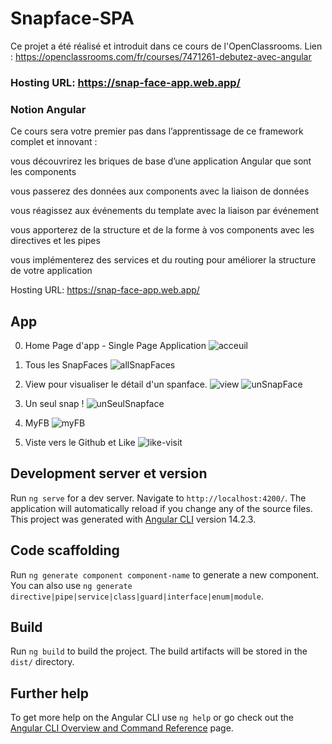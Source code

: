# Snapface-SPA 
Ce projet a été réalisé et introduit dans ce cours de l'OpenClassrooms. Lien : https://openclassrooms.com/fr/courses/7471261-debutez-avec-angular
### Hosting URL: https://snap-face-app.web.app/
### Notion Angular
Ce cours sera votre premier pas dans l’apprentissage de ce framework complet et innovant :

vous découvrirez les briques de base d’une application Angular que sont les components

vous passerez des données aux components avec la liaison de données

vous réagissez aux événements du template avec la liaison par événement

vous apporterez de la structure et de la forme à vos components avec les directives et les pipes

vous implémenterez des services et du routing pour améliorer la structure de votre application

Hosting URL: https://snap-face-app.web.app/

## App
0. Home Page d'app - Single Page Application
![acceuil](https://user-images.githubusercontent.com/90509456/194700553-14e3022c-f818-4379-957b-d21fe6ac089a.jpg)

1. Tous les SnapFaces 
![allSnapFaces](https://user-images.githubusercontent.com/90509456/194700417-df3864dd-5537-4720-805e-d98bc4725cd8.jpg)
2. View pour visualiser le détail d'un spanface.
![view](https://user-images.githubusercontent.com/90509456/194700458-f105b4cd-5a17-4250-87c6-774db559c5c9.jpg)
![unSnapFace](https://user-images.githubusercontent.com/90509456/194700470-597538e3-6b10-485b-a153-a63c712346aa.jpg)
3. Un seul snap ! 
![unSeulSnapface](https://user-images.githubusercontent.com/90509456/194700490-c926eab6-8481-48b1-a407-20283fad3ee7.jpg)
4. MyFB 
![myFB](https://user-images.githubusercontent.com/90509456/194700515-b636d24d-d7f2-4ded-8374-64ae9407e7e1.jpg)
5. Viste vers le Github et Like
![like-visit](https://user-images.githubusercontent.com/90509456/194700576-7cd51dc8-6d96-4418-8758-634af21daa27.jpg)

## Development server et version

Run `ng serve` for a dev server. Navigate to `http://localhost:4200/`. The application will automatically reload if you change any of the source files.
This project was generated with [Angular CLI](https://github.com/angular/angular-cli) version 14.2.3.

## Code scaffolding

Run `ng generate component component-name` to generate a new component. You can also use `ng generate directive|pipe|service|class|guard|interface|enum|module`.

## Build

Run `ng build` to build the project. The build artifacts will be stored in the `dist/` directory.

## Further help
To get more help on the Angular CLI use `ng help` or go check out the [Angular CLI Overview and Command Reference](https://angular.io/cli) page.
